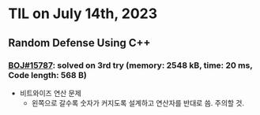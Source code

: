 # **TIL on July 14th, 2023**

## Random Defense Using C++
### [BOJ#15787](/Problem%20Solving/boj/random%20defense/15787-07-14-2023.cpp): solved on 3rd try (memory: 2548 kB, time: 20 ms, Code length: 568 B)
* 비트와이즈 연산 문제
  - 왼쪽으로 갈수록 숫자가 커지도록 설계하고 연산자를 반대로 씀. 주의할 것.